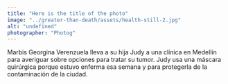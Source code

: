 ```yaml
---
title: "Here is the title of the photo"
image: "../greater-than-death/assets/health-still-2.jpg"
alt: "undefined"
photographer: "Photog"
---
```

Marbis Georgina Verenzuela lleva a su hija Judy a una clínica en Medellín para averiguar sobre opciones para tratar su tumor. Judy usa una máscara quirúrgica porque estuvo enferma esa semana y para protegerla de la contaminación de la ciudad.